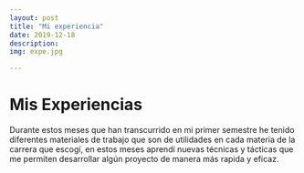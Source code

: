 ```yaml
---
layout: post
title: "Mi experiencia"
date: 2019-12-18 
description: 
img: expe.jpg 

---
```

# Mis Experiencias
Durante estos meses que han transcurrido en mi primer semestre he tenido diferentes materiales de trabajo que son de utilidades en cada materia de la carrera que escogí, en estos meses aprendí nuevas técnicas y tácticas que me permiten desarrollar algún proyecto de manera más rapida y eficaz.

[jekyll-docs]: https://jekyllrb.com/docs/home
[jekyll-gh]:   https://github.com/jekyll/jekyll
[jekyll-talk]: https://talk.jekyllrb.com/
